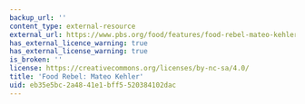 ```yaml
---
backup_url: ''
content_type: external-resource
external_url: https://www.pbs.org/food/features/food-rebel-mateo-kehler/
has_external_licence_warning: true
has_external_license_warning: true
is_broken: ''
license: https://creativecommons.org/licenses/by-nc-sa/4.0/
title: 'Food Rebel: Mateo Kehler'
uid: eb35e5bc-2a48-41e1-bff5-520384102dac
---
```

